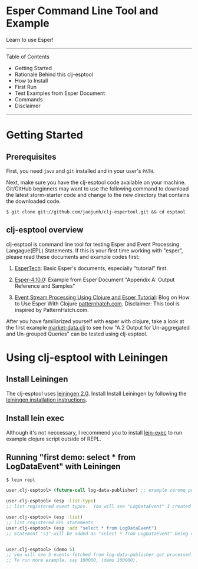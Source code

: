 # Esper Command Line Tool and Example 

Learn to use Esper!

---

Table of Contents

* Getting Started 
* Rationale Behind this clj-esptool
* How to Install
* First Run 
* Test Examples from Esper Document
* Commands
* Disclaimer  

---

# Getting Started

## Prerequisites

First, you need `java` and `git` installed and in your user's `PATH`.  

Next, make sure you have the clj-esptool code available on your machine.  Git/GitHub beginners may want to use the
following command to download the latest storm-starter code and change to the new directory that contains the downloaded
code.

    $ git clone git://github.com/jaejunh/clj-espertool.git && cd esptool 

## clj-esptool overview

clj-esptool is command line tool for testing Esper and Event Processing Langague(EPL) Statements.  If this is your first time
working with "esper", please read these documents and example codes first:

1. [EsperTech](http://esper.codehaus.org):  Basic Esper's documents, especially "tutorial" first.

2. [Esper-4.10.0](http://esper.codehaus.org/esper-4.10.0/doc/reference/en-US/html_single/index.html#outputspec-simple): Example from Esper Document "Appendix A: Output Reference and Samples"


3. [Event Stream Processing Using Clojure and Esper Tutorial](http://patternhatch.com/2013/05/29/event-stream-processing-using-clojure-and-esper/):  Blog on How to Use Esper With Clojure [patternhatch.com](http://patternhatch.com/).  Disclaimer:  This tool is inspired by PatternHatch.com. 



After you have familiarized yourself with esper with clojure, take a look at the first example
[market-data.clj](market-data.clj) to see how "A.2 Output for Un-aggregated and Un-grouped Queries"
can be tested using clj-esptool.


# Using clj-esptool with Leiningen

## Install Leiningen

The clj-esptool uses [leiningen 2.0](http://leiningen.org). Install Install Leiningen by following the
[leiningen installation instructions](https://github.com/technomancy/leiningen).


## Install lein exec 

Although it's not neccessary, I recommend you to install [lein-exec](https://github.com/kumarshantanu/lein-exec)  to run example clojure script outside of REPL. 


## Running "first demo: select * from LogDataEvent" with Leiningen


```shell
$ lein repl
```

```clojure
user.clj-esptool> (future-call log-data-publisher) ;; example zeromq publisher spitting "syslog" like output.

user.clj-esptool> (esp :list-type) 
;; list registered event types.  You will see "LogDataEvent" I created for you.

user.clj-esptool> (esp :list) 
;; list registered EPL statements
user.clj-esptool> (esp :add "select * from LogDataEvent") 
;; Statement "s1" will be added as "select * from LogDataEvent" being ready to processed.


user.clj-esptool> (demo 5)
;; you will see 5 events fetched from log-data-publisher got processed.
;; To run more example, say 100000, (demo 100000).  
```



